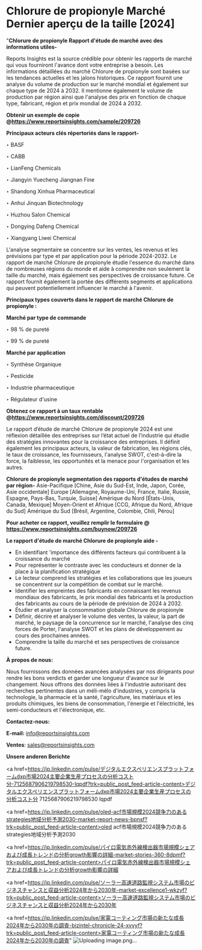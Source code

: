 # Chlorure de propionyle Marché Dernier aperçu de la taille [2024]

"<strong>Chlorure de propionyle Rapport d'étude de marché avec des informations utiles-</strong>

Reports Insights est la source crédible pour obtenir les rapports de marché qui vous fourniront l'avance dont votre entreprise a besoin. Les informations détaillées du marché Chlorure de propionyle sont basées sur les tendances actuelles et les jalons historiques. Ce rapport fournit une analyse du volume de production sur le marché mondial et également sur chaque type de 2024 à 2032. Il mentionne également le volume de production par région ainsi que l'analyse des prix en fonction de chaque type, fabricant, région et prix mondial de 2024 à 2032.

<strong><b>Obtenir un exemple de copie @</b></strong><a href=https://www.reportsinsights.com/sample/209726><strong><b>https://www.reportsinsights.com/sample/209726</b></strong></a>

<b>Principaux acteurs clés répertoriés dans le rapport-</b>

<b> </b>‣ BASF

‣ CABB

‣ LianFeng Chemicals

‣ Jiangyin Yuecheng Jiangnan Fine

‣ Shandong Xinhua Pharmaceutical

‣ Anhui Jinquan Biotechnology

‣ Huzhou Salon Chemical

‣ Dongying Dafeng Chemical

‣ Xiangyang Liwei Chemical

L'analyse segmentaire se concentre sur les ventes, les revenus et les prévisions par type et par application pour la période 2024-2032. Le rapport de marché Chlorure de propionyle étudie l'essence du marché dans de nombreuses régions du monde et aide à comprendre non seulement la taille du marché, mais également ses perspectives de croissance future. Ce rapport fournit également la portée des différents segments et applications qui peuvent potentiellement influencer le marché à l'avenir.

<strong>Principaux types couverts dans le rapport de marché Chlorure de propionyle :</strong>

<strong>Marché par type de commande</strong>

‣ 98 % de pureté

‣ 99 % de pureté

<strong>Marché par application</strong>

‣ Synthèse Organique

‣ Pesticide

‣ Industrie pharmaceutique

‣ Régulateur d'usine

<strong><b>Obtenez ce rapport à un taux rentable @</b></strong><a href=https://www.reportsinsights.com/discount/209726><strong><b>https://www.reportsinsights.com/discount/209726</b></strong></a>

Le rapport d’étude de marché Chlorure de propionyle 2024 est une réflexion détaillée des entreprises sur l’état actuel de l’industrie qui étudie des stratégies innovantes pour la croissance des entreprises. Il définit également les principaux acteurs, la valeur de fabrication, les régions clés, le taux de croissance, les fournisseurs, l'analyse SWOT, c'est-à-dire la force, la faiblesse, les opportunités et la menace pour l'organisation et les autres.

<strong>Chlorure de propionyle segmentation des rapports d'études de marché par région-</strong>
Asie-Pacifique [Chine, Asie du Sud-Est, Inde, Japon, Corée, Asie occidentale]
Europe [Allemagne, Royaume-Uni, France, Italie, Russie, Espagne, Pays-Bas, Turquie, Suisse]
Amérique du Nord [États-Unis, Canada, Mexique]
Moyen-Orient et Afrique [CCG, Afrique du Nord, Afrique du Sud]
Amérique du Sud [Brésil, Argentine, Colombie, Chili, Pérou]

<strong>Pour acheter ce rapport, veuillez remplir le formulaire @   <a href=https://www.reportsinsights.com/buynow/209726>https://www.reportsinsights.com/buynow/209726</a></strong>

<strong>Le rapport d'étude de marché Chlorure de propionyle aide -</strong>
<ul>
  <li>En identifiant 'importance des différents facteurs qui contribuent à la croissance du marché</li>
  <li>Pour représenter le contraste avec les conducteurs et donner de la place à la planification stratégique</li>
  <li>Le lecteur comprend les stratégies et les collaborations que les joueurs se concentrent sur la compétition de combat sur le marché.</li>
  <li>Identifier les empreintes des fabricants en connaissant les revenus mondiaux des fabricants, le prix mondial des fabricants et la production des fabricants au cours de la période de prévision de 2024 à 2032.</li>
  <li>Étudier et analyser la consommation globale Chlorure de propionyle</li>
  <li>Définir, décrire et analyser le volume des ventes, la valeur, la part de marché, le paysage de la concurrence sur le marché, l'analyse des cinq forces de Porter, l'analyse SWOT et les plans de développement au cours des prochaines années.</li>
  <li>Comprendre la taille du marché et ses perspectives de croissance future.</li>
</ul>
<strong>À propos de nous:</strong>

Nous fournissons des données avancées analysées par nos dirigeants pour rendre les bons verdicts et garder une longueur d'avance sur le changement. Nous offrons des données liées à l'industrie autorisant des recherches pertinentes dans un méli-mélo d'industries, y compris la technologie, la pharmacie et la santé, l'agriculture, les matériaux et les produits chimiques, les biens de consommation, l'énergie et l'électricité, les semi-conducteurs et l'électronique, etc.

<strong>Contactez-nous:</strong>

<strong>E-mail:</strong> <a href=mailto:info@reportsinsights.com>info@reportsinsights.com</a>

<strong>Ventes</strong>: <a href=mailto:sales@reportsinsights.com>sales@reportsinsights.com</a>

<strong>Unsere anderen Berichte</strong>

<a href=https://jp.linkedin.com/pulse/デジタルエクスペリエンスプラットフォームdxp市場2024主要企業生産プロセスの分析コスト分-7125687906219798530-lqpdf?trk=public_post_feed-article-content>デジタルエクスペリエンスプラットフォームdxp市場2024主要企業生産プロセスの分析コスト分 7125687906219798530 lqpdf</a>

<a href=https://jp.linkedin.com/pulse/oled-acf市場規模2024競争力のあるstrategies地域分析予測2030-market-report-news-bpnsf?trk=public_post_feed-article-content>oled acf市場規模2024競争力のあるstrategies地域分析予測2030</a>

<a href=https://jp.linkedin.com/pulse/パイロ電気赤外線検出器市場規模シェアおよび成長トレンドの分析growth影響の詳細-market-stories-360-8dpmf?trk=public_post_feed-article-content>パイロ電気赤外線検出器市場規模シェアおよび成長トレンドの分析growth影響の詳細</a>

<a href=https://jp.linkedin.com/pulse/ソーラー高速道路監視システム市場のビジネスチャンスと収益分析2024年から2030年-market-excellence1-wkzyf?trk=public_post_feed-article-content>ソーラー高速道路監視システム市場のビジネスチャンスと収益分析2024年から2030年</a>

<a href=https://jp.linkedin.com/pulse/家電コーティング市場の新たな成長2024年から2030年の調査-bizintel-chronicle-24-xvvyf?trk=public_post_feed-article-content>家電コーティング市場の新たな成長2024年から2030年の調査</a>"
![Uploading image.png…]()

